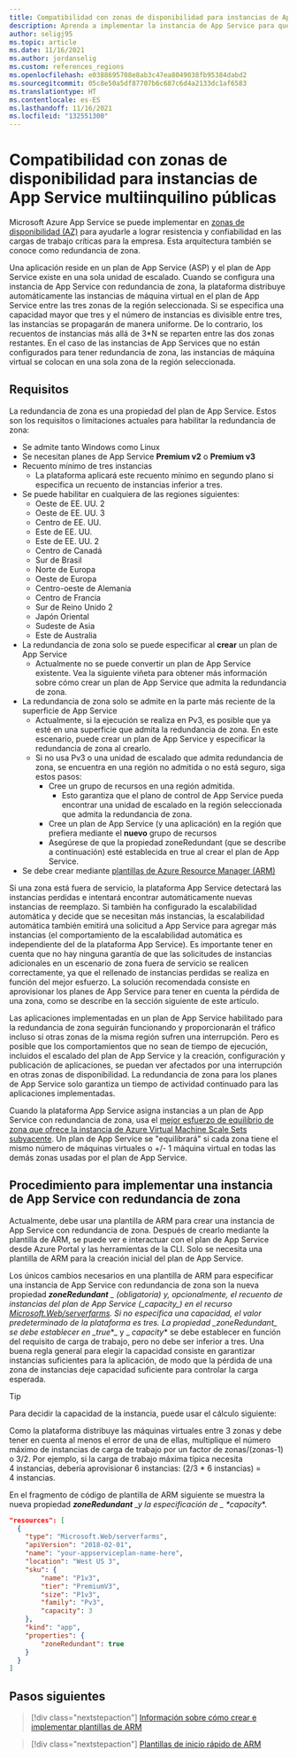```yaml
---
title: Compatibilidad con zonas de disponibilidad para instancias de App Service multiinquilino públicas
description: Aprenda a implementar la instancia de App Service para que las aplicaciones tengan redundancia de zona.
author: seligj95
ms.topic: article
ms.date: 11/16/2021
ms.author: jordanselig
ms.custom: references_regions
ms.openlocfilehash: e0388695708e8ab3c47ea8049038fb95384dabd2
ms.sourcegitcommit: 05c8e50a5df87707b6c687c6d4a2133dc1af6583
ms.translationtype: HT
ms.contentlocale: es-ES
ms.lasthandoff: 11/16/2021
ms.locfileid: "132551300"
---
```

# <a name="availability-zone-support-for-public-multi-tenant-app-service"></a>Compatibilidad con zonas de disponibilidad para instancias de App Service multiinquilino públicas

Microsoft Azure App Service se puede implementar en [zonas de disponibilidad (AZ)](../availability-zones/az-overview.md) para ayudarle a lograr resistencia y confiabilidad en las cargas de trabajo críticas para la empresa. Esta arquitectura también se conoce como redundancia de zona.

Una aplicación reside en un plan de App Service (ASP) y el plan de App Service existe en una sola unidad de escalado. Cuando se configura una instancia de App Service con redundancia de zona, la plataforma distribuye automáticamente las instancias de máquina virtual en el plan de App Service entre las tres zonas de la región seleccionada. Si se especifica una capacidad mayor que tres y el número de instancias es divisible entre tres, las instancias se propagarán de manera uniforme. De lo contrario, los recuentos de instancias más allá de 3*N se reparten entre las dos zonas restantes. En el caso de las instancias de App Services que no están configurados para tener redundancia de zona, las instancias de máquina virtual se colocan en una sola zona de la región seleccionada.

## <a name="requirements"></a>Requisitos

La redundancia de zona es una propiedad del plan de App Service. Estos son los requisitos o limitaciones actuales para habilitar la redundancia de zona:

- Se admite tanto Windows como Linux
- Se necesitan planes de App Service **Premium v2** o **Premium v3**
- Recuento mínimo de tres instancias
  - La plataforma aplicará este recuento mínimo en segundo plano si especifica un recuento de instancias inferior a tres.
- Se puede habilitar en cualquiera de las regiones siguientes:
  - Oeste de EE. UU. 2
  - Oeste de EE. UU. 3
  - Centro de EE. UU.
  - Este de EE. UU.
  - Este de EE. UU. 2
  - Centro de Canadá
  - Sur de Brasil
  - Norte de Europa
  - Oeste de Europa
  - Centro-oeste de Alemania
  - Centro de Francia
  - Sur de Reino Unido 2
  - Japón Oriental
  - Sudeste de Asia
  - Este de Australia
- La redundancia de zona solo se puede especificar al **crear** un plan de App Service
  - Actualmente no se puede convertir un plan de App Service existente. Vea la siguiente viñeta para obtener más información sobre cómo crear un plan de App Service que admita la redundancia de zona.
- La redundancia de zona solo se admite en la parte más reciente de la superficie de App Service
  - Actualmente, si la ejecución se realiza en Pv3, es posible que ya esté en una superficie que admita la redundancia de zona. En este escenario, puede crear un plan de App Service y especificar la redundancia de zona al crearlo.
  - Si no usa Pv3 o una unidad de escalado que admita redundancia de zona, se encuentra en una región no admitida o no está seguro, siga estos pasos:
    - Cree un grupo de recursos en una región admitida.
        - Esto garantiza que el plano de control de App Service pueda encontrar una unidad de escalado en la región seleccionada que admita la redundancia de zona.
    - Cree un plan de App Service (y una aplicación) en la región que prefiera mediante el **nuevo** grupo de recursos
    - Asegúrese de que la propiedad zoneRedundant (que se describe a continuación) esté establecida en true al crear el plan de App Service.
- Se debe crear mediante [plantillas de Azure Resource Manager (ARM)](../azure-resource-manager/templates/overview.md)

Si una zona está fuera de servicio, la plataforma App Service detectará las instancias perdidas e intentará encontrar automáticamente nuevas instancias de reemplazo. Si también ha configurado la escalabilidad automática y decide que se necesitan más instancias, la escalabilidad automática también emitirá una solicitud a App Service para agregar más instancias (el comportamiento de la escalabilidad automática es independiente del de la plataforma App Service). Es importante tener en cuenta que no hay ninguna garantía de que las solicitudes de instancias adicionales en un escenario de zona fuera de servicio se realicen correctamente, ya que el rellenado de instancias perdidas se realiza en función del mejor esfuerzo. La solución recomendada consiste en aprovisionar los planes de App Service para tener en cuenta la pérdida de una zona, como se describe en la sección siguiente de este artículo.

Las aplicaciones implementadas en un plan de App Service habilitado para la redundancia de zona seguirán funcionando y proporcionarán el tráfico incluso si otras zonas de la misma región sufren una interrupción. Pero es posible que los comportamientos que no sean de tiempo de ejecución, incluidos el escalado del plan de App Service y la creación, configuración y publicación de aplicaciones, se puedan ver afectados por una interrupción en otras zonas de disponibilidad. La redundancia de zona para los planes de App Service solo garantiza un tiempo de actividad continuado para las aplicaciones implementadas.

Cuando la plataforma App Service asigna instancias a un plan de App Service con redundancia de zona, usa el [mejor esfuerzo de equilibrio de zona que ofrece la instancia de Azure Virtual Machine Scale Sets subyacente](../virtual-machine-scale-sets/virtual-machine-scale-sets-use-availability-zones.md#zone-balancing). Un plan de App Service se "equilibrará" si cada zona tiene el mismo número de máquinas virtuales o +/- 1 máquina virtual en todas las demás zonas usadas por el plan de App Service.

## <a name="how-to-deploy-a-zone-redundant-app-service"></a>Procedimiento para implementar una instancia de App Service con redundancia de zona

Actualmente, debe usar una plantilla de ARM para crear una instancia de App Service con redundancia de zona. Después de crearlo mediante la plantilla de ARM, se puede ver e interactuar con el plan de App Service desde Azure Portal y las herramientas de la CLI. Solo se necesita una plantilla de ARM para la creación inicial del plan de App Service.

Los únicos cambios necesarios en una plantilla de ARM para especificar una instancia de App Service con redundancia de zona son la nueva propiedad ***zoneRedundant** _ (obligatoria) y, opcionalmente, el recuento de instancias del plan de App Service (_*_capacity_*_) en el recurso [Microsoft.Web/serverfarms](/azure/templates/microsoft.web/serverfarms?tabs=json). Si no especifica una capacidad, el valor predeterminado de la plataforma es tres. La propiedad _*_zoneRedundant_*_ se debe establecer en _*_true_*_ y _ *_capacity_** se debe establecer en función del requisito de carga de trabajo, pero no debe ser inferior a tres. Una buena regla general para elegir la capacidad consiste en garantizar instancias suficientes para la aplicación, de modo que la pérdida de una zona de instancias deje capacidad suficiente para controlar la carga esperada.

> [!TIP]
> Para decidir la capacidad de la instancia, puede usar el cálculo siguiente:
>
> Como la plataforma distribuye las máquinas virtuales entre 3 zonas y debe tener en cuenta al menos el error de una de ellas, multiplique el número máximo de instancias de carga de trabajo por un factor de zonas/(zonas-1) o 3/2. Por ejemplo, si la carga de trabajo máxima típica necesita 4 instancias, debería aprovisionar 6 instancias: (2/3 * 6 instancias) = 4 instancias.
>

En el fragmento de código de plantilla de ARM siguiente se muestra la nueva propiedad ***zoneRedundant** _y la especificación de _ *_capacity_**.

```json
"resources": [
  {
    "type": "Microsoft.Web/serverfarms",
    "apiVersion": "2018-02-01",
    "name": "your-appserviceplan-name-here",
    "location": "West US 3",
    "sku": {
        "name": "P1v3",
        "tier": "PremiumV3",
        "size": "P1v3",
        "family": "Pv3",
        "capacity": 3
    },
    "kind": "app",
    "properties": {
        "zoneRedundant": true
    }
  }
]
```

## <a name="next-steps"></a>Pasos siguientes

> [!div class="nextstepaction"]
> [Información sobre cómo crear e implementar plantillas de ARM](../azure-resource-manager/templates/quickstart-create-templates-use-visual-studio-code.md)

> [!div class="nextstepaction"]
> [Plantillas de inicio rápido de ARM](https://azure.microsoft.com/resources/templates/)
